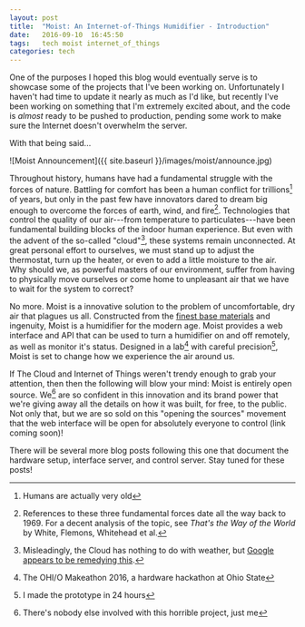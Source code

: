 ```yaml
---
layout: post
title:  "Moist: An Internet-of-Things Humidifier - Introduction"
date:   2016-09-10  16:45:50
tags:   tech moist internet_of_things
categories: tech
---
```


One of the purposes I hoped this blog would eventually serve is to showcase some
of the projects that I've been working on. Unfortunately I haven't had time to
update it nearly as much as I'd like, but recently I've been working on
something that I'm extremely excited about, and the code is *almost* ready to be
pushed to production, pending some work to make sure the Internet doesn't
overwhelm the server.

With that being said...

![Moist Announcement]({{ site.baseurl }}/images/moist/announce.jpg)

Throughout history, humans have had a fundamental struggle with the forces of
nature. Battling for comfort has been a human conflict for trillions[^1] of
years, but only in the past few have innovators dared to dream big enough to
overcome the forces of earth, wind, and fire[^2]. Technologies that control the
quality of our air---from temperature to particulates---have been fundamental
building blocks of the indoor human experience. But even with the advent of the
so-called "cloud"[^3], these systems remain unconnected. At great personal
effort to ourselves, we must stand up to adjust the thermostat, turn up the
heater, or even to add a little moisture to the air. Why should we, as powerful
masters of our environment, suffer from having to physically move ourselves or
come home to unpleasant air that we have to wait for the system to correct?

No more. Moist is a innovative solution to the problem of uncomfortable, dry
air that plagues us all. Constructed from the [finest base materials](https://www.amazon.com/Homedics-Personal-Ultrasonic-Humidifier-White/dp/B005JSD2EE/ref=sr_1_6?ie=UTF8&qid=1473528502&sr=8-6&keywords=homedics+humidifier)
and ingenuity, Moist is a humidifier for the modern age. Moist provides a web
interface and API that can be used to turn a humidifier on and off remotely, as
well as monitor it's status. Designed in a lab[^4] with careful precision[^5],
Moist is set to change how we experience the air around us.

If The Cloud and Internet of Things weren't trendy enough to grab your
attention, then then the following will blow your mind: Moist is entirely open
source. We[^6] are so confident in this innovation and its brand power that
we're giving away all the details on how it was built, for free, to the public.
Not only that, but we are so sold on this "opening the sources" movement that
the web interface will be open for absolutely everyone to control (link coming
soon)!

There will be several more blog posts following this one that document the
hardware setup, interface server, and control server. Stay tuned for these
posts!

[^1]: Humans are actually very old
[^2]: References to these three fundamental forces date all the way back to 1969. For a decent analysis of the topic, see *That's the Way of the World* by White, Flemons, Whitehead et al.
[^3]: Misleadingly, the Cloud has nothing to do with weather, but [Google appears to be remedying this](https://www.youtube.com/watch?v=Cp10_PygJ4o).
[^4]: The OHI/O Makeathon 2016, a hardware hackathon at Ohio State
[^5]: I made the prototype in 24 hours
[^6]: There's nobody else involved with this horrible project, just me
